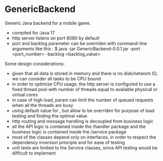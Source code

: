 # GenericBackend
Generic Java backend for a mobile game.

- compiled for Java 17
- http server listens on port 8080 by default
- port and backlog parameter can be overriden with command-line arguments like this :
  $ java -jar GenericBackend-0.0.1.jar -port <port_number> -backlog <backlog_value>

Some design considerations:
- given that all data is stored in memory and there is no disk/network IO, we can consider all tasks to be CPU bound
- in order to optimize CPU usage, the http server is configured to use a fixed thread pool with number of threads equal to available physical or virtual cores
- in case of high load, <backlog> param can limit the number of queued requests when all the threads are busy
- using default value for <backlog>, but allow to be overriden for purpose of load testing and finding the optimal value
- http routing and message handling is decoupled from business logic
- all the API logic is contained inside the /handler package and the business logic is contained inside the /service package
- most of the classes depend only on interfaces, in order to respect the dependency inversion principle and for ease of testing
- unit tests are limited to the Service classes, since API testing would be difficult to implement